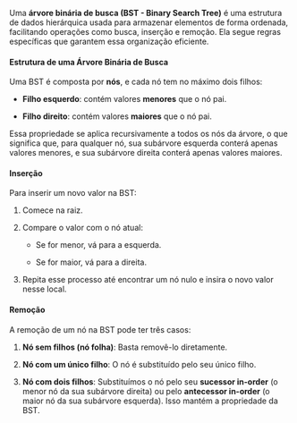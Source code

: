 Uma **árvore binária de busca (BST - Binary Search Tree)** é uma estrutura de dados hierárquica usada para armazenar elementos de forma ordenada, facilitando operações como busca, inserção e remoção. Ela segue regras específicas que garantem essa organização eficiente.

#### **Estrutura de uma Árvore Binária de Busca**

Uma BST é composta por **nós**, e cada nó tem no máximo dois filhos:

- **Filho esquerdo**: contém valores **menores** que o nó pai.
    
- **Filho direito**: contém valores **maiores** que o nó pai.
    

Essa propriedade se aplica recursivamente a todos os nós da árvore, o que significa que, para qualquer nó, sua subárvore esquerda conterá apenas valores menores, e sua subárvore direita conterá apenas valores maiores.

#### **Inserção**

Para inserir um novo valor na BST:

1. Comece na raiz.
    
2. Compare o valor com o nó atual:
    
    - Se for menor, vá para a esquerda.
        
    - Se for maior, vá para a direita.
        
3. Repita esse processo até encontrar um nó nulo e insira o novo valor nesse local.

#### **Remoção**

A remoção de um nó na BST pode ter três casos:

1. **Nó sem filhos (nó folha)**: Basta removê-lo diretamente.
    
2. **Nó com um único filho**: O nó é substituído pelo seu único filho.
    
3. **Nó com dois filhos**: Substituímos o nó pelo seu **sucessor in-order** (o menor nó da sua subárvore direita) ou pelo **antecessor in-order** (o maior nó da sua subárvore esquerda). Isso mantém a propriedade da BST.